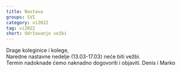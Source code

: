 ```yaml
---
title: Nastava
groups: SVI
category: vi2022
tag: vi2022
short: Održavanje vežbi
---
```

Drage koleginice i kolege,  
Naredne nastavne nedelje (13.03-17.03) neće biti vežbi.  
Termin nadoknade ćemo naknadno dogovoriti i objaviti.
Denis i Marko  
